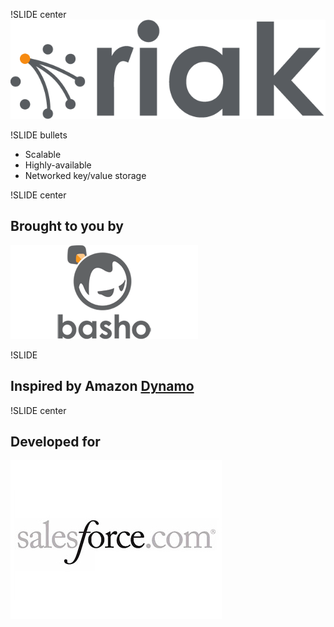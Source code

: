 !SLIDE center
![Riak](ext/riak-transparent-larger.png)

!SLIDE bullets
* Scalable 
* Highly-available 
* Networked key/value storage 

!SLIDE center
## Brought to you by
![Basho](ext/basho.png)

!SLIDE
## Inspired by Amazon [Dynamo](http://goo.gl/bFbQa)

!SLIDE center
## Developed for 
![SalesForce](ext/salesforce-logo.jpg)
